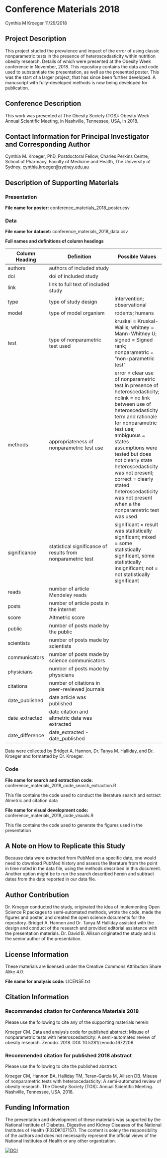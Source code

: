 Conference Materials 2018
================
Cynthia M Kroeger
11/29/2018

Project Description
-------------------

This project studied the prevalence and impact of the error of using classic nonparametric tests in the presence of heteroscedasticity within nutrition obesity research. Details of which were presented at the Obesity Week conference in November, 2018. This repository contains the data and code used to substantiate the presentation, as well as the presented poster. This was the start of a larger project, that has since been further developed. A manuscript with fully-developed methods is now being developed for publication. 

Conference Description
----------------------

This work was presented at The Obesity Society (TOS): Obesity Week Annual Scientific Meeting, in Nashville, Tennessee, USA, in 2018.

Contact Information for Principal Investigator and Corresponding Author
-----------------------------------------------------------------------

Cynthia M. Kroeger, PhD, Postdoctoral Fellow, Charles Perkins Centre, School of Pharmacy, Faculty of Medicine and Health, The University of Sydney. <cynthia.kroeger@sydney.edu.au>

Description of Supporting Materials
-----------------------------------

### Presentation

**File name for poster:** conference\_materials\_2018\_poster.csv

### Data

**File name for dataset:** conference\_materials\_2018\_data.csv

**Full names and definitions of column headings**

<table>
<colgroup>
<col width="24%" />
<col width="46%" />
<col width="28%" />
</colgroup>
<thead>
<tr class="header">
<th>Column Heading</th>
<th>Definition</th>
<th>Possible Values</th>
</tr>
</thead>
<tbody>
<tr class="odd">
<td>authors</td>
<td>authors of included study</td>
<td></td>
</tr>
<tr class="even">
<td>doi</td>
<td>doi of included study</td>
<td></td>
</tr>
<tr class="odd">
<td>link</td>
<td>link to full text of included study</td>
<td></td>
</tr>
<tr class="even">
<td>type</td>
<td>type of study design</td>
<td>intervention; observational</td>
</tr>
<tr class="odd">
<td>model</td>
<td>type of model organism</td>
<td>rodents; humans</td>
</tr>
<tr class="even">
<td>test</td>
<td>type of nonparametric test used</td>
<td>kruskal = Kruskal-Wallis; whitney = Mann-Whitney U; signed = Signed rank; nonparametric = &quot;non-parametric test&quot;</td>
</tr>
<tr class="odd">
<td>methods</td>
<td>appropriateness of nonparametric test use</td>
<td>error = clear use of nonparametric test in presence of heteroscedasticity; nolink = no link between use of heteroscedasticity term and rationale for nonparametric test use; ambiguous = states assumptions were tested but does not clearly state heteroscedasticity was not present; correct = clearly stated heteroscedasticity was not present when a the nonparametric test was used</td>
</tr>
<tr class="even">
<td>significance</td>
<td>statistical significance of results from nonparametric test</td>
<td>significant = result was statistically significant; mixed = some statistically significant, some statistically insignificant; not = not statistically significant</td>
</tr>
<tr class="odd">
<td>reads</td>
<td>number of article Mendeley reads</td>
<td></td>
</tr>
<tr class="even">
<td>posts</td>
<td>number of article posts in the internet</td>
<td></td>
</tr>
<tr class="odd">
<td>score</td>
<td>Altmetric score</td>
<td></td>
</tr>
<tr class="even">
<td>public</td>
<td>number of posts made by the public</td>
<td></td>
</tr>
<tr class="odd">
<td>scientists</td>
<td>number of posts made by scientists</td>
<td></td>
</tr>
<tr class="even">
<td>communicators</td>
<td>number of posts made by science communicators</td>
<td></td>
</tr>
<tr class="odd">
<td>physicians</td>
<td>number of posts made by physicians</td>
<td></td>
</tr>
<tr class="even">
<td>citations</td>
<td>number of citations in peer-reviewed journals</td>
<td></td>
</tr>
<tr class="odd">
<td>date_published</td>
<td>date article was published</td>
<td></td>
</tr>
<tr class="even">
<td>date_extracted</td>
<td>date citation and altmetric data was extracted</td>
<td></td>
</tr>
<tr class="odd">
<td>date_difference</td>
<td>date_extracted - date_published</td>
<td></td>
</tr>
</tbody>
</table>

Data were collected by Bridget A. Hannon, Dr. Tanya M. Halliday, and Dr. Kroeger and formatted by Dr. Kroeger.

### Code

**File name for search and extraction code:** conference\_materials\_2018\_code\_search\_extraction.R

This file contains the code used to conduct the literature search and extract Almetric and citation data

**File name for visual development code:** conference\_materials\_2018\_code\_visuals.R

This file contains the code used to generate the figures used in the presentation

A Note on How to Replicate this Study
-------------------------------------

Because data were extracted from PubMed on a specific date, one would need to download PubMed history and assess the literature from the point in time noted in the data file, using the methods described in this document. Another option might be to run the search described herein and subtract dates from the date reported in our data file.

Author Contribution
-------------------

Dr. Kroeger conducted the study, originated the idea of implementing Open Science R packages to semi-automated methods, wrote the code, made the figures and poster, and created the open science documents for the repository. Bridget A. Hannon and Dr. Tanya M Halliday assisted with the design and conduct of the research and provided editorial assistance with the presentation materials. Dr. David B. Allison originated the study and is the senior author of the presentation.

License Information
-------------------

These materials are licensed under the Creative Commons Attribution Share Alike 4.0.

**File name for analysis code:** LICENSE.txt

Citation Information
--------------------

### Recommended citation for Conference Materials 2018

Please use the following to cite any of the supporting materials herein:

Kroeger CM. Data and analysis code for published abstract: Misuse of nonparametric tests with heteroscedasticity: A semi-automated review of obesity research. Zenodo. 2018. DOI: 10.5281/zenodo.1672206 

### Recommended citation for published 2018 abstract

Please use the following to cite the published abstract:

Kroeger CM, Hannon BA, Halliday TM, Teran-Garcia M, Allison DB. Misuse of nonparametric tests with heteroscedasticity: A semi-automated review of obesity research. The Obesity Society (TOS): Annual Scientific Meeting. Nashville, Tennessee, USA, 2018.

Funding Information
-------------------

The presentation and development of these materials was supported by the National Institute of Diabetes, Digestive and Kidney Diseases of the National Institutes of Health (F32DK107157). The content is solely the responsibility of the authors and does not necessarily represent the official views of the National Institutes of Health or any other organization.

[![DOI](https://zenodo.org/badge/156651162.svg)](https://zenodo.org/badge/latestdoi/156651162)
